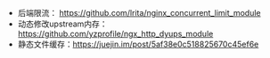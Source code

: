 - 后端限流： https://github.com/lrita/nginx_concurrent_limit_module
- 动态修改upstream内存：https://github.com/yzprofile/ngx_http_dyups_module
- 静态文件缓存：https://juejin.im/post/5af38e0c518825670c45ef6e